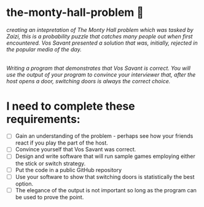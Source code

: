 # the-monty-hall-problem :door:

###### creating an intepretation of The Monty Hall problem which was tasked by Zaizi, this is a probability puzzle that catches many people out when first encountered. Vos Savant presented a solution that was, initially, rejected in the popular media of the day.

###### Writing a program that demonstrates that Vos Savant is correct. You will use the output of your program to convince your interviewer that, after the host opens a door, switching doors is always the correct choice.

# I need to complete these requirements:

- [ ] Gain an understanding of the problem - perhaps see how your friends react if you play the part of the host.
- [ ] Convince yourself that Vos Savant was correct.
- [ ] Design and write software that will run sample games employing either the stick or switch strategy.
- [ ] Put the code in a public GitHub repository
- [ ] Use your software to show that switching doors is statistically the best option.
- [ ] The elegance of the output is not important so long as the program can be used to prove the point.
